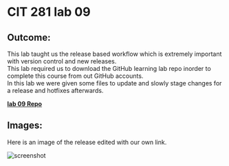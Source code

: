 # CIT 281 lab 09

## Outcome:

This lab taught us the release based workflow which is extremely important with version control and new releases.   
This lab required us to download the GitHub learning lab repo inorder to complete this course from out GitHub accounts.   
In this lab we were given some files to update and slowly stage changes for a release and hotfixes afterwards.   
    
**[lab 09 Repo](https://github.com/UO-CIT-Myles-P-D/cit281-lab09)**

## Images:   
    
Here is an image of the release edited with our own link.    
    
![screenshot](https://github.com/UO-CIT-Myles-P-D/cit281-lab09/blob/main/Screen%20Shot%202021-06-04%20at%207.15.26%20PM.png?raw=true)

